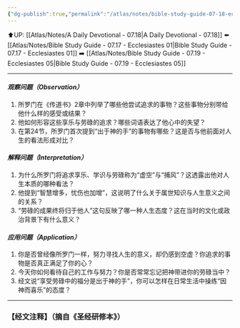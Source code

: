 ```yaml
---
{"dg-publish":true,"permalink":"/atlas/notes/bible-study-guide-07-18-ecclesiastes-02/"}
---
```


⬆️UP: [[Atlas/Notes/A Daily Devotional - 07.18\|A Daily Devotional - 07.18]]
⬅️ [[Atlas/Notes/Bible Study Guide - 07.17 - Ecclesiastes 01\|Bible Study Guide - 07.17 - Ecclesiastes 01]]
➡️ [[Atlas/Notes/Bible Study Guide - 07.19 - Ecclesiastes 05\|Bible Study Guide - 07.19 - Ecclesiastes 05]] 

---

#### *观察问题（Observation）*
1. 所罗门在《传道书》2章中列举了哪些他尝试追求的事物？这些事物分别带给他什么样的感受或结果？
2. 他如何形容这些享乐与劳碌的追求？哪些词语表达了他心中的失望？
3. 在第24节，所罗门首次提到“出于神的手”的事物有哪些？这是否与他前面对人生的看法形成对比？

#### *解释问题（Interpretation）*

1. 为什么所罗门将追求享乐、学识与劳碌称为“虚空”与“捕风”？这透露出他对人生本质的哪种看法？
2. 他提到“智慧增多，忧伤也加增”，这说明了什么关于属世知识与人生意义之间的关系？
3. “劳碌的成果终将归于他人”这句反映了哪一种人生态度？这在当时的文化或政治背景下有什么意义？

#### *应用问题（Application）*

1. 你是否曾经像所罗门一样，努力寻找人生的意义，却仍感到空虚？你追求的事物是否真正满足了你的心？
2. 今天你如何看待自己的工作与努力？你是否常常忘记把神带进你的劳碌当中？
3. 经文说“享受劳碌中的福分是出于神的手”，你可以怎样在日常生活中操练“因神而喜乐”的态度？


---
### 【经文注释】（摘自《圣经研修本》）

